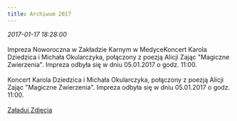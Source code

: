 ```yaml
---
title: Archiwum 2017
---
```


<div class="archiveItem">
<i>2017-01-17 18:28:00</i><br><br>
Impreza Noworoczna w Zakładzie Karnym w MedyceKoncert Karola Dziedzica i Michała Okularczyka, połączony z poezją Alicji Zając "Magiczne Zwierzenia". Impreza odbyła się w dniu 05.01.2017 o godz. 11:00.<br><br>
Koncert Karola Dziedzica i Michała Okularczyka, połączony z poezją Alicji Zając "Magiczne Zwierzenia". Impreza odbyła się w dniu 05.01.2017 o godz. 11:00.<br><br>
<a href="#" class="loadImages">Załaduj Zdjęcia</a><br>
<div class="centerImgsEmpty">
<a href="img/archive_files/10922791_780092128751758_9072447742198021141_n.jpg" target="_blank"><img data-src="img/archive_files/10922791_780092128751758_9072447742198021141_n.jpg" /></a><br>
<a href="img/archive_files/Obraz1 031.jpg" target="_blank"><img data-src="img/archive_files/Obraz1 031.jpg" /></a><br>
<a href="img/archive_files/Obraz1 037.jpg" target="_blank"><img data-src="img/archive_files/Obraz1 037.jpg" /></a><br>
<a href="img/archive_files/Obraz1 041.jpg" target="_blank"><img data-src="img/archive_files/Obraz1 041.jpg" /></a><br>
<a href="img/archive_files/Obraz1 042.jpg" target="_blank"><img data-src="img/archive_files/Obraz1 042.jpg" /></a><br>
</div>
</div>
